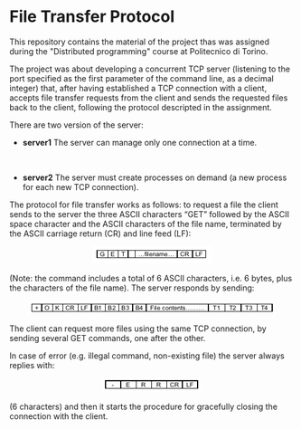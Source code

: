 # File Transfer Protocol
This repository contains the material of the project thas was assigned during the "Distributed programming" course at Politecnico di Torino.

The project was about developing a concurrent TCP server (listening to the port specified as the first parameter of the command line, as a decimal integer) that, after having established a TCP connection with a client, accepts file transfer requests from the client and sends the requested files back to the client, following the protocol descripted in the assignment.

There are two version of the server:

*   **server1** 
  The server can manage only one connection at a time.
<br>

*  **server2**
  The server must create processes on demand (a new process for each new TCP connection).

The protocol for file transfer works as follows: to request a file the client sends to the server the three ASCII characters “GET” followed by the ASCII space character and the ASCII characters of the file name, terminated by the ASCII carriage return (CR) and line feed (LF):

<p align="center">
  <img src="./photos/protocolGET.png"></img><br>
</p>

(Note: the command includes a total of 6 ASCII characters, i.e. 6 bytes, plus the characters of the file name). The server responds by sending:

<p align="center">
  <img src="./photos/protocolOK.png"></img><br>
</p>


The client can request more files using the same TCP connection, by sending several GET commands, one after the other. 

In case of error (e.g. illegal command, non-existing file) the server always replies with:

<p align="center">
  <img src="./photos/protocolERR.png"></img><br>
</p>

(6 characters) and then it starts the procedure for gracefully closing the connection with the client.